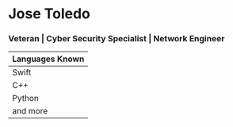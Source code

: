 # Jose Toledo
### Veteran | Cyber Security Specialist | Network Engineer

| Languages Known        
| ------------- 
| Swift     
| C++      
| Python
| and more
